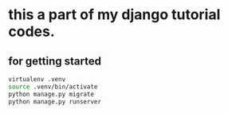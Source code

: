 # this a part of my django tutorial codes.

## for getting started
```sh
virtualenv .venv
source .venv/bin/activate
python manage.py migrate
python manage.py runserver
```
